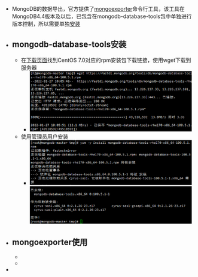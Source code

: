 - MongoDB的数据导出，官方提供了[mongoexporter](https://docs.mongodb.com/database-tools/mongoexport/)命令行工具，该工具在MongoDB4.4版本及以后，已包含在mongodb-database-tools包中单独进行版本控制，所以需要单独[安装](https://docs.mongodb.com/database-tools/installation/installation-linux/)
- ## mongodb-database-tools安装
	- 在[下载页面](https://www.mongodb.com/try/download/database-tools?tck=docs_databasetools)找到CentOS 7.0对应的rpm安装包下载链接，使用wget下载到服务器
		- ![image.png](../assets/image_1643249429238_0.png)
	- 使用管理员用户安装
		- ![image.png](../assets/image_1643249579582_0.png)
		  ![image.png](../assets/image_1643249595934_0.png)
- ## mongoexporter使用
	-
	-
-